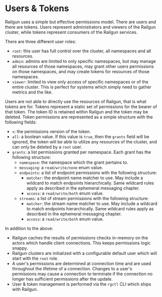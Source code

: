 Users & Tokens
==============
Railgun uses a simple but effective permissions model. There are users and there are tokens. Users represent administrators and viewers of the Railgun cluster, while tokens represent consumers of the Railgun services.

There are three different user roles:
- `root`: this user has full control over the cluster, all namespaces and all resources.
- `admin`: admins are limited to only specific namespaces, but may manage all resources of those namespaces, may grant other users permissions on those namespaces, and may create tokens for resources of those namespaces.
- `viewer`: limited to view only access of specific namespaces or of the entire cluster. This is perfect for systems which simply need to gather metrics and the like.

Users are not able to directly use the resources of Railgun, that is what tokens are for. Tokens represent a static set of permissions for the bearer of that token. The token ID is retained within Railgun and the token may be deleted. Token permissions are represented as a simple structure with the following fields:
- `v`: the permissions version of the token.
- `all`: a boolean value. If this value is `true`, then the `grants` field will be ignored, the token will be able to utilize any resources of the cluster, and can only be deleted by a `root` user.
- `grants`: a list permissions granted per namespace. Each grant has the following structure:
    - `namespace`: the namespace which the grant pertains to.
    - `messaging`: a `read/write/none` enum value.
    - `endpoints`: a list of endpoint permissions with the following structure:
        - `matcher`: the endpoint name matcher to use. May include a wildcard to match endpoints hierarchically. Same wildcard rules apply as described in the ephemeral messaging chapter.
        - `access`: a `read/write/both` enum value.
    - `streams`: a list of stream permissions with the following structure:
        - `matcher`: the stream name matcher to use. May include a wildcard to match endpoints hierarchically. Same wildcard rules apply as described in the ephemeral messaging chapter.
        - `access`: a `read/write/both` enum value.

In addition to the above:
- Railgun caches the results of permissions checks in-memory on the actors which handle client connections. This keeps permissions logic snappy.
- Railgun clusters are initialized with a configurable default user which will start with the `root` role.
- A user's permissions are determined at connection time and are used throughout the lifetime of a connection. Changes to a user's permissions may cause a connection to terminate if the connection no longer has sufficient permissions after the update.
- User & token management is performed via the `rgctl` CLI which ships with Railgun.
